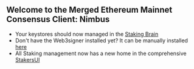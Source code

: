 ## Welcome to the Merged Ethereum Mainnet Consensus Client: Nimbus

- Your keystores should now managed in the [Staking Brain](http://brain.web3signer.dappnode) 
- Don't have the Web3signer installed yet? It can be manually installed [here](http://my.dappnode/#/installer/web3signer.dnp.dappnode.eth)
- All Staking management now has a new home in the comprehensive [StakersUI](http://my.dappnode/#/stakers/ethereum)
